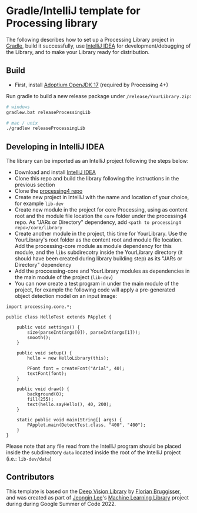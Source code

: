 # Gradle/IntelliJ template for Processing library 

The following describes how to set up a Processing Library project in [Gradle](https://gradle.org/), build it successfully, use [IntelliJ IDEA](https://www.jetbrains.com/idea/) for development/debugging of the Library, and to make your Library ready for distribution.

## Build
- First, install [Adoptium OpenJDK 17](https://adoptium.net/) (required by Processing 4+)

Run gradle to build a new release package under `/release/YourLibrary.zip`:

```bash
# windows
gradlew.bat releaseProcessingLib

# mac / unix
./gradlew releaseProcessingLib
```

## Developing in IntelliJ IDEA

The library can be imported as an IntelliJ project following the steps below:

- Download and install [IntelliJ IDEA](https://www.jetbrains.com/idea/download/)
- Clone this repo and build the library following the instructions in the previous section
- Clone the [processing4 repo](https://github.com/processing/processing4)
- Create new project in IntelliJ with the name and location of your choice, for example ```lib-dev```
- Create new module in the project for core Processing, using as content root and the module file location the ```core``` folder under the processing4 repo. As "JARs or Directory" dependency, add ```<path to processing4 repo>/core/library```
- Create another module in the project, this time for YourLibrary. Use the YourLibrary's root folder as the content root and module file location. Add the processing-core module as module dependency for this module, and the ```libs``` subdirecotry inside the YourLibrary directory (it should have been created during library building step) as its "JARs or Directory" dependency
- Add the proccessing-core and YourLibrary modules as dependencies in the main module of the project (```lib-dev```)
- You can now create a test program in under the main module of the project, for example the following code will apply a pre-generated object detection model on an input image:

```
import processing.core.*;

public class HelloTest extends PApplet {

    public void settings() {
        size(parseInt(args[0]), parseInt(args[1]));
        smooth();
    }

    public void setup() {
        hello = new HelloLibrary(this);
  
        PFont font = createFont("Arial", 40);
        textFont(font);
    }

    public void draw() {
        background(0);
        fill(255);
        text(hello.sayHello(), 40, 200);
    }

    static public void main(String[] args) {
        PApplet.main(DetectTest.class, "400", "400");
    }
}
```

Please note that any file read from the IntelliJ program should be placed inside the subdirectory ```data``` located inside the root of the IntelliJ project (i.e.: ```lib-dev/data```)

## Contributors

This template is based on the [Deep Vision Library](https://github.com/cansik/deep-vision-processing) by [Florian Bruggisser](https://github.com/cansik), and was created as part of [Jeongin Lee](https://github.com/jjeongin)'s [Machine Learning Library](https://github.com/jjeongin/ml4processing) project during during Google Summer of Code 2022.